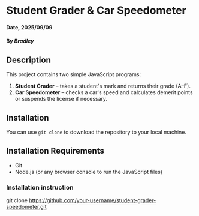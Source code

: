 # Student Grader & Car Speedometer

#### Date, 2025/09/09

#### By *Bradley*

## Description
This project contains two simple JavaScript programs:
1. **Student Grader** – takes a student's mark and returns their grade (A–F).
2. **Car Speedometer** – checks a car's speed and calculates demerit points or suspends the license if necessary.

## Installation
You can use `git clone` to download the repository to your local machine.

## Installation Requirements
- Git
- Node.js (or any browser console to run the JavaScript files)

### Installation instruction

git clone https://github.com/your-username/student-grader-speedometer.git
